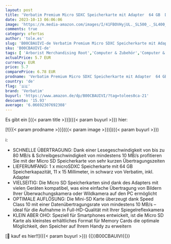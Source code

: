 ```yaml
---
layout: post
title: 'Verbatim Premium Micro SDXC Speicherkarte mit Adapter  64 GB  Datenspeicher für Foto- und Video-Aufnahmen  Micro SD Karte in schwarz  ideal für Handy  Kamera oder Tablet'
date: 2023-10-13 06:06:06
image: 'https://m.media-amazon.com/images/I/41FBOVHyjUL._SL500_._SL400_.jpg'
comments: true
category: ofertas
author: 'tole.es'
slug: 'B00CBAUIVI-de Verbatim Premium Micro SDXC Speicherkarte mit Adapter 64...'
sku: 'B00CBAUIVI-de'
tags: [ 'Arborist Merchandising Root','Computer & Zubehör','Computer & Zubehör: Produkte mit Umwelt-Label','Datenspeicher','Externe Datenspeicher','Micro SD Speicherkarten','Self Service','Special Features Stores','Speicherkarten','a4cbee59-f823-40fe-831a-7de64f655f6f_0','a4cbee59-f823-40fe-831a-7de64f655f6f_1301','verbatim','🇩🇪', ]
actualPrice: 5.7 EUR
currency: EUR
price: 5.7
comparePrice: 6.78 EUR
prodname: 'Verbatim Premium Micro SDXC Speicherkarte mit Adapter  64 GB  Datenspeicher für Foto- und Video-Aufnahmen  Micro SD Karte in schwarz  ideal für Handy  Kamera oder Tablet'
country: 'de'
flag: '🇩🇪'
brand: 'Verbatim'
buyurl: 'https://www.amazon.de/dp/B00CBAUIVI/?tag=tolees0ca-21'
descuento: '15.93'
average: '6.06692307692308'
---
```


Es gibt ein [{{< param title >}}]({{< param buyurl >}}) hier:

[![{{< param prodname >}}]({{< param image >}})]({{< param buyurl >}})

ℹ️:

- SCHNELLE ÜBERTRAGUNG: Dank einer Lesegeschwindigkeit von bis zu 80 MB/s & Schreibgeschwindigkeit von mindestens 10 MB/s profitieren Sie mit der Micro SD Speicherkarte von sehr kurzen Übertragungszeiten
- LIEFERUMFANG: 1 x microSDXC Speicherkarte mit 64 GB Speicherkapazität, 11 x 15 Millimeter, in schwarz von Verbatim, inkl. Adapter
- VIELSEITIG: Die Micro SD Speicherkarten sind dank des Adapters mit vielen Geräten kompatibel, was eine einfache Übertragung von Bildern Ihrer Überwachungskamera oder Wildkamera auf den PC ermöglicht
- OPTIMALE AUFLÖSUNG: Die Mini-SD Karte überzeugt dank Speed Class 10 mit einer Datenübertragungsrate von mindestens 10 MB/s – ideal für die Aufnahme in Full-HD-Qualität mit Ihrer Spiegelreflexkamera
- KLEIN ABER OHO: Speziell für Smartphones entwickelt, ist die Micro SD Karte als kleinstes erhältliches Format für Memory Cards die optimale Möglichkeit, den Speicher auf Ihrem Handy zu erweitern

[🛒 kauf es hier!!]({{< param buyurl >}})
{{<world>}}B00CBAUIVI{{</world>}}
